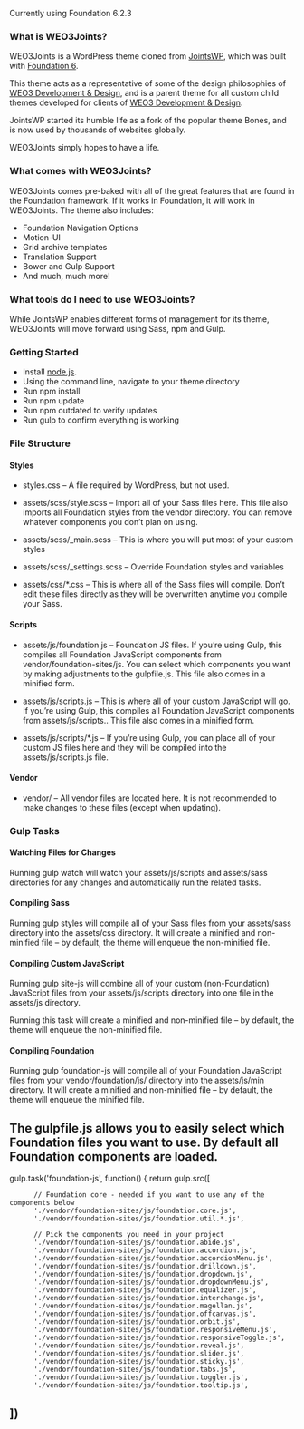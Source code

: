 Currently using Foundation 6.2.3

### What is WEO3Joints?
WEO3Joints is a WordPress theme cloned from [JointsWP][2], which was built with [Foundation 6][3].

This theme acts as a representative of some of the design philosophies of [WEO3 Development & Design][1], and is a parent theme for all custom child themes developed for clients of [WEO3 Development & Design][1].

JointsWP started its humble life as a fork of the popular theme Bones, and is now used by thousands of websites globally.

WEO3Joints simply hopes to have a life.

### What comes with WEO3Joints?
WEO3Joints comes pre-baked with all of the great features that are found in the Foundation framework. If it works in Foundation, it will work in WEO3Joints. The theme also includes:

- Foundation Navigation Options
- Motion-UI
- Grid archive templates
- Translation Support
- Bower and Gulp Support
- And much, much more!

### What tools do I need to use WEO3Joints?
While JointsWP enables different forms of management for its theme, WEO3Joints will move forward using Sass, npm and Gulp.

### Getting Started
- Install [node.js](https://nodejs.org).
- Using the command line, navigate to your theme directory
- Run npm install
- Run npm update
- Run npm outdated to verify updates
- Run gulp to confirm everything is working



### File Structure

#### Styles
- styles.css – A file required by WordPress, but not used.

- assets/scss/style.scss – Import all of your Sass files here. This file also imports all Foundation styles from the vendor directory. You can remove whatever components you don’t plan on using.

- assets/scss/_main.scss – This is where you will put most of your custom styles

- assets/scss/_settings.scss – Override Foundation styles and variables

- assets/css/*.css – This is where all of the Sass files will compile. Don’t edit these files directly as they will be overwritten anytime you compile your Sass.

#### Scripts
- assets/js/foundation.js – Foundation JS files. If you’re using Gulp, this compiles all Foundation JavaScript components from vendor/foundation-sites/js. You can select which components you want by making adjustments to the gulpfile.js. This file also comes in a minified form.

- assets/js/scripts.js – This is where all of your custom JavaScript will go. If you’re using Gulp, this compiles all Foundation JavaScript components from assets/js/scripts.. This file also comes in a minified form.

- assets/js/scripts/*.js – If you’re using Gulp, you can place all of your custom JS files here and they will be compiled into the assets/js/scripts.js file.

#### Vendor
- vendor/ – All vendor files are located here. It is not recommended to make changes to these files (except when updating).


### Gulp Tasks
#### Watching Files for Changes
Running gulp watch will watch your assets/js/scripts and assets/sass directories for any changes and automatically run the related tasks.

#### Compiling Sass
Running gulp styles will compile all of your Sass files from your assets/sass directory into the assets/css directory. It will create a minified and non-minified file – by default, the theme will enqueue the non-minified file.

#### Compiling Custom JavaScript
Running gulp site-js will combine all of your custom (non-Foundation) JavaScript files from your assets/js/scripts directory into one file in the assets/js directory.

Running this task will create a minified and non-minified file – by default, the theme will enqueue the non-minified file.

#### Compiling Foundation
Running gulp foundation-js will compile all of your Foundation JavaScript files from your vendor/foundation/js/ directory into the assets/js/min directory. It will create a minified and non-minified file – by default, the theme will enqueue the minified file.

The gulpfile.js allows you to easily select which Foundation files you want to use. By default all Foundation components are loaded.
----
gulp.task('foundation-js', function() {
  return gulp.src([ 
           
          // Foundation core - needed if you want to use any of the components below
          './vendor/foundation-sites/js/foundation.core.js',
          './vendor/foundation-sites/js/foundation.util.*.js',
           
          // Pick the components you need in your project
          './vendor/foundation-sites/js/foundation.abide.js',
          './vendor/foundation-sites/js/foundation.accordion.js',
          './vendor/foundation-sites/js/foundation.accordionMenu.js',
          './vendor/foundation-sites/js/foundation.drilldown.js',
          './vendor/foundation-sites/js/foundation.dropdown.js',
          './vendor/foundation-sites/js/foundation.dropdownMenu.js',
          './vendor/foundation-sites/js/foundation.equalizer.js',
          './vendor/foundation-sites/js/foundation.interchange.js',
          './vendor/foundation-sites/js/foundation.magellan.js',
          './vendor/foundation-sites/js/foundation.offcanvas.js',
          './vendor/foundation-sites/js/foundation.orbit.js',
          './vendor/foundation-sites/js/foundation.responsiveMenu.js',
          './vendor/foundation-sites/js/foundation.responsiveToggle.js',
          './vendor/foundation-sites/js/foundation.reveal.js',
          './vendor/foundation-sites/js/foundation.slider.js',
          './vendor/foundation-sites/js/foundation.sticky.js',
          './vendor/foundation-sites/js/foundation.tabs.js',
          './vendor/foundation-sites/js/foundation.toggler.js',
          './vendor/foundation-sites/js/foundation.tooltip.js',
  ])
  ----


[1]: http://www.weo3.com "Home of WEO3 Development & Design"
[2]: http://www.jointswp.com/ "Home of JointsWP"
[3]: http://foundation.zurb.com/sites "Home of Zurb's Foundation: Sites"
